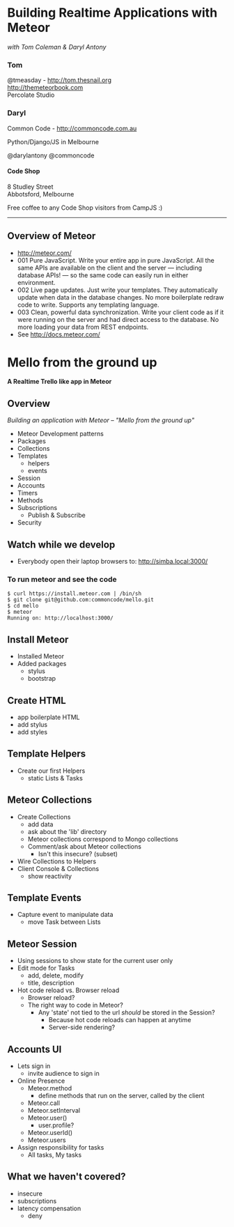 Building Realtime Applications with Meteor
==========================================

_with Tom Coleman & Daryl Antony_

### Tom

@tmeasday - http://tom.thesnail.org<br>
http://themeteorbook.com<br>
Percolate Studio

### Daryl

Common Code - http://commoncode.com.au

Python/Django/JS in Melbourne

@darylantony @commoncode

#### Code Shop
8 Studley Street<br>
Abbotsford, Melbourne

Free coffee to any Code Shop visitors from CampJS :)

----

## Overview of Meteor

+ http://meteor.com/
+ 001 Pure JavaScript.
Write your entire app in pure JavaScript. All the same APIs are available on the client and the server — including database APIs! — so the same code can easily run in either environment.
+ 002 Live page updates.
Just write your templates. They automatically update when data in the database changes. No more boilerplate redraw code to write. Supports any templating language.
+ 003 Clean, powerful data synchronization.
Write your client code as if it were running on the server and had direct access to the database. No more loading your data from REST endpoints.
+ See http://docs.meteor.com/


Mello from the ground up
========================

__A Realtime Trello like app in Meteor__

## Overview

_Building an application with Meteor – "Mello from the ground up"_

+ Meteor Development patterns
+ Packages
+ Collections
+ Templates
    - helpers
    - events
+ Session
+ Accounts
+ Timers
+ Methods
+ Subscriptions
    - Publish & Subscribe
+ Security


Watch while we develop
----------------------

+ Everybody open their laptop browsers to: http://simba.local:3000/

### To run meteor and see the code

    $ curl https://install.meteor.com | /bin/sh
    $ git clone git@github.com:commoncode/mello.git
    $ cd mello
    $ meteor
    Running on: http://localhost:3000/


Install Meteor
--------------

+ Installed Meteor
+ Added packages
    - stylus
    - bootstrap


Create HTML
-----------

+ app boilerplate HTML
+ add stylus
+ add styles


Template Helpers
----------------

+ Create our first Helpers
    - static Lists & Tasks


Meteor Collections
------------------

+ Create Collections
    - add data
    - ask about the 'lib' directory
    - Meteor collections correspond to Mongo collections
    - Comment/ask about Meteor collections
        + Isn't this insecure? (subset)
+ Wire Collections to Helpers
+ Client Console & Collections
    - show reactivity


Template Events
---------------

+ Capture event to manipulate data
    - move Task between Lists


Meteor Session
--------------

+ Using sessions to show state for the current user only
+ Edit mode for Tasks
    - add, delete, modify
    - title, description
+ Hot code reload vs. Browser reload
    - Browser reload?
    - The right way to code in Meteor?
        + Any 'state' not tied to the url _should_ be stored in the Session?
            - Because hot code reloads can happen at anytime
            - Server-side rendering?


Accounts UI
-----------

+ Lets sign in
    - invite audience to sign in
+ Online Presence
    - Meteor.method
        + define methods that run on the server, called by the client
    - Meteor.call
    - Meteor.setInterval
    - Meteor.user()
        + user.profile?
    - Meteor.userId()
    - Meteor.users
+ Assign responsibility for tasks
    - All tasks, My tasks

What we haven't covered?
------------------------

+ insecure
+ subscriptions
+ latency compensation
    - deny






